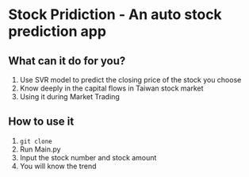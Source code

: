 # Stock Pridiction - An auto stock prediction app

## What can it do for you?
1. Use SVR model to predict the closing price of the stock you choose
2. Know deeply in the capital flows in Taiwan stock market
3. Using it during Market Trading

## How to use it 
1. `git clone `
2. Run Main.py
3. Input the stock number and stock amount
4. You will know the trend
